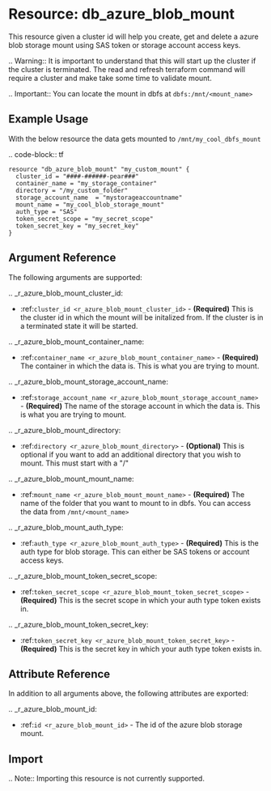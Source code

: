 # Resource: db_azure_blob_mount

This resource given a cluster id will help you create, get and delete a azure blob storage mount using SAS token or
storage account access keys.

.. Warning:: It is important to understand that this will start up the cluster if the cluster is terminated.
    The read and refresh terraform command will require a cluster and make take some time to validate mount.

.. Important:: You can locate the mount in dbfs at `dbfs:/mnt/<mount_name>`


## Example Usage

With the below resource the data gets mounted to `/mnt/my_cool_dbfs_mount`

.. code-block:: tf

    resource "db_azure_blob_mount" "my_custom_mount" {
      cluster_id = "####-######-pear###"
      container_name = "my_storage_container"
      directory = "/my_custom_folder"
      storage_account_name  = "mystorageaccountname"
      mount_name = "my_cool_blob_storage_mount"
      auth_type = "SAS"
      token_secret_scope = "my_secret_scope"
      token_secret_key = "my_secret_key"
    }

    
## Argument Reference

The following arguments are supported:

.. _r_azure_blob_mount_cluster_id:
* :ref:`cluster_id <r_azure_blob_mount_cluster_id>` - **(Required)** This is the cluster id in which the mount will be initalized
from. If the cluster is in a terminated state it will be started.

.. _r_azure_blob_mount_container_name:
* :ref:`container_name <r_azure_blob_mount_container_name>` - **(Required)** The container in which the data is. This 
is what you are trying to mount.

.. _r_azure_blob_mount_storage_account_name:
* :ref:`storage_account_name <r_azure_blob_mount_storage_account_name>` - **(Required)** The name of the storage account 
in which the data is. This is what you are trying to mount.

.. _r_azure_blob_mount_directory:
* :ref:`directory <r_azure_blob_mount_directory>` - **(Optional)** This is optional if you want to add an additional 
directory that you wish to mount. This must start with a "/"

.. _r_azure_blob_mount_mount_name:
* :ref:`mount_name <r_azure_blob_mount_mount_name>` - **(Required)** The name of the folder that you want to mount to
in dbfs. You can access the data from `/mnt/<mount_name>` 

.. _r_azure_blob_mount_auth_type:
* :ref:`auth_type <r_azure_blob_mount_auth_type>` - **(Required)** This is the auth type for blob storage. This can either 
be SAS tokens or account access keys.

.. _r_azure_blob_mount_token_secret_scope:
* :ref:`token_secret_scope <r_azure_blob_mount_token_secret_scope>` - **(Required)** This is the secret scope in which 
your auth type token exists in.

.. _r_azure_blob_mount_token_secret_key:
* :ref:`token_secret_key <r_azure_blob_mount_token_secret_key>` - **(Required)** This is the secret key in which 
your auth type token exists in.
 

## Attribute Reference

In addition to all arguments above, the following attributes are exported:

.. _r_azure_blob_mount_id:
* :ref:`id <r_azure_blob_mount_id>` - The id of the azure blob storage mount.


## Import

.. Note:: Importing this resource is not currently supported.